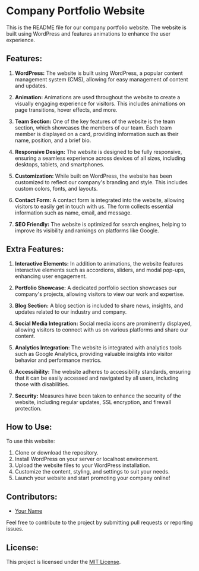 # Company Portfolio Website

This is the README file for our company portfolio website. The website is built using WordPress and features animations to enhance the user experience. 

## Features:

1. **WordPress:** The website is built using WordPress, a popular content management system (CMS), allowing for easy management of content and updates.

2. **Animation:** Animations are used throughout the website to create a visually engaging experience for visitors. This includes animations on page transitions, hover effects, and more.

3. **Team Section:** One of the key features of the website is the team section, which showcases the members of our team. Each team member is displayed on a card, providing information such as their name, position, and a brief bio.

4. **Responsive Design:** The website is designed to be fully responsive, ensuring a seamless experience across devices of all sizes, including desktops, tablets, and smartphones.

5. **Customization:** While built on WordPress, the website has been customized to reflect our company's branding and style. This includes custom colors, fonts, and layouts.

6. **Contact Form:** A contact form is integrated into the website, allowing visitors to easily get in touch with us. The form collects essential information such as name, email, and message.

7. **SEO Friendly:** The website is optimized for search engines, helping to improve its visibility and rankings on platforms like Google.

## Extra Features:

1. **Interactive Elements:** In addition to animations, the website features interactive elements such as accordions, sliders, and modal pop-ups, enhancing user engagement.

2. **Portfolio Showcase:** A dedicated portfolio section showcases our company's projects, allowing visitors to view our work and expertise.

3. **Blog Section:** A blog section is included to share news, insights, and updates related to our industry and company.

4. **Social Media Integration:** Social media icons are prominently displayed, allowing visitors to connect with us on various platforms and share our content.

5. **Analytics Integration:** The website is integrated with analytics tools such as Google Analytics, providing valuable insights into visitor behavior and performance metrics.

6. **Accessibility:** The website adheres to accessibility standards, ensuring that it can be easily accessed and navigated by all users, including those with disabilities.

7. **Security:** Measures have been taken to enhance the security of the website, including regular updates, SSL encryption, and firewall protection.

## How to Use:

To use this website:

1. Clone or download the repository.
2. Install WordPress on your server or localhost environment.
3. Upload the website files to your WordPress installation.
4. Customize the content, styling, and settings to suit your needs.
5. Launch your website and start promoting your company online!

## Contributors:

- [Your Name](https://github.com/yourusername)

Feel free to contribute to the project by submitting pull requests or reporting issues.

## License:

This project is licensed under the [MIT License](LICENSE).
